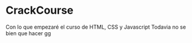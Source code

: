 # CrackCourse
Con lo que empezaré el curso de HTML, CSS y Javascript
Todavia no se bien que hacer gg
